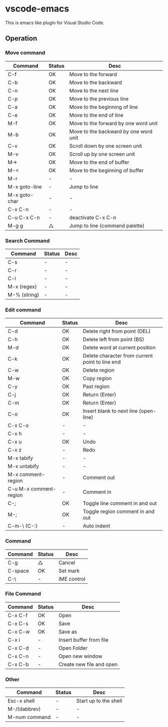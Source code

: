 # vscode-emacs

This is emacs like plugin for Visual Studio Code.

## Operation

### Move command
|Command | Status | Desc |
|--------|--------|------|
| C-f | OK | Move to the forward |
| C-b | OK | Move to the backward |
| C-n | OK | Move to the next line |
| C-p | OK | Move to the previous line |
| C-a | OK | Move to the beginning of line |
| C-e | OK | Move to the end of line |
| M-f | OK | Move to the forward by one word unit |
| M-b | OK | Move to the backward by one word unit |
| C-v | OK | Scroll down by one screen unit |
| M-v | OK | Scroll up by one screen unit |
| M-> | OK | Move to the end of buffer |
| M-< | OK | Move to the beginning of buffer |
| M-r | - | - |
| M-x goto-line | - | Jump to line |
| M-x goto-char | - | - |
| C-x C-n | - | - |
| C-u C-x C-n | - |deactivate C-x C-n |
| M-g g | △ | Jump to line (command palette) |


### Search Command
|Command | Status | Desc |
|--------|--------|------|
| C-s | - | - |
| C-r | - | - |
| C-l | - | - |
| M-x (regex) | - | - |
| M-% (string) | - | - |

### Edit command
|Command | Status | Desc |
|--------|--------|------|
| C-d | OK | Delete right from point (DEL)|
| C-h | OK | Delete left from point (BS) |
| M-d | OK | Delete word at current position |
| C-k | OK | Delete character from current point to line end |
| C-w | OK | Delete region |
| M-w | OK | Copy region |
| C-y | OK | Past region |
| C-j | OK | Return (Enter) |
| C-m | OK | Return (Enter) |
| C-o | OK | Insert blank to next line (open-line) |
| C-x C-o | - | - |
| C-x h | - | - |
| C-x u | OK | Undo |
| C-x z | - | Redo |
| M-x tabify | - | - |
| M-x untabify | - | - |
| M-x comment-region | - | Comment out |
| C-u M-x comment-region | - | Comment in |
| C-; | OK | Toggle line comment in and out |
| M-; | OK | Toggle region comment in and out |
| C-m-\ (C-:) | - | Auto indent |

### Command
|Command | Status | Desc |
|--------|--------|------|
| C-g | △ | Cancel |
| C-space | OK | Set mark |
| C-\ | - | IME control |

### File Command
|Command | Status | Desc |
|--------|--------|------|
| C-x C-f | OK | Open |
| C-x C-s | OK | Save |
| C-x C-w | OK | Save as |
| C-x i | - | Insert buffer from file |
| C-x C-d | - | Open Folder |
| C-x C-n | - | Open new window |
| C-x C-b | - | Create new file and open |


### Other
|Command | Status | Desc |
|--------|--------|------|
| Esc-x shell | - | Start up to the shell |
| M-/(dabbrev)| - | - |
| M-num command | - | - |
